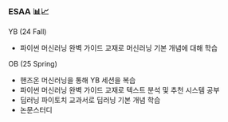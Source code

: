 ### ESAA 📊📈
YB (24 Fall)
  * 파이썬 머신러닝 완벽 가이드 교재로 머신러닝 기본 개념에 대해 학습

OB (25 Spring)
  * 핸즈온 머신러닝을 통해 YB 세션을 복습
  * 파이썬 머신러닝 완벽 가이드 교재로 텍스트 분석 및 추천 시스템 공부
  * 딥러닝 파이토치 교과서로 딥러닝 기본 개념 학습
  * 논문스터디
